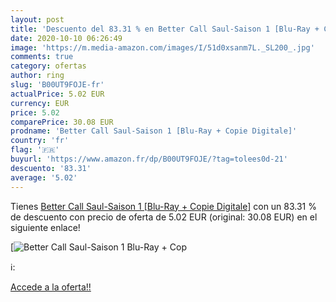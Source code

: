 ```yaml
---
layout: post
title: 'Descuento del 83.31 % en Better Call Saul-Saison 1 [Blu-Ray + Cop'
date: 2020-10-10 06:26:49
image: 'https://m.media-amazon.com/images/I/51d0xsanm7L._SL200_.jpg'
comments: true
category: ofertas
author: ring
slug: 'B00UT9FOJE-fr'
actualPrice: 5.02 EUR
currency: EUR
price: 5.02
comparePrice: 30.08 EUR
prodname: 'Better Call Saul-Saison 1 [Blu-Ray + Copie Digitale]'
country: 'fr'
flag: '🇫🇷'
buyurl: 'https://www.amazon.fr/dp/B00UT9FOJE/?tag=tolees0d-21'
descuento: '83.31'
average: '5.02'
---
```


Tienes [Better Call Saul-Saison 1 [Blu-Ray + Copie Digitale]](https://www.amazon.fr/dp/B00UT9FOJE/?tag=tolees0d-21) con un 83.31 % de descuento con precio de oferta de 5.02 EUR (original: 30.08 EUR) en el siguiente enlace!

[![Better Call Saul-Saison 1 [Blu-Ray + Cop](https://m.media-amazon.com/images/I/51d0xsanm7L._SL200_.jpg)](https://www.amazon.fr/dp/B00UT9FOJE/?tag=tolees0d-21)

ℹ️:


[Accede a la oferta!!](https://www.amazon.fr/dp/B00UT9FOJE/?tag=tolees0d-21)
